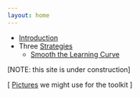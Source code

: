 ```yaml
---
layout: home
---
```


 
- [Introduction](pages/10-intro/00-index.html)
- Three [Strategies](pages/strategies.html)
  - [Smooth the Learning Curve](pages/30-smooth/00-index.html)



[NOTE: this site is under construction]

[ [Pictures](pix/) we might use for the toolkit ]